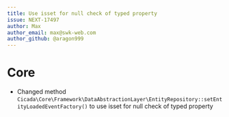 ```yaml
---
title: Use isset for null check of typed property
issue: NEXT-17497
author: Max
author_email: max@swk-web.com
author_github: @aragon999
---
```

# Core
* Changed method `Cicada\Core\Framework\DataAbstractionLayer\EntityRepository::setEntityLoadedEventFactory()` to use isset for null check of typed property 
